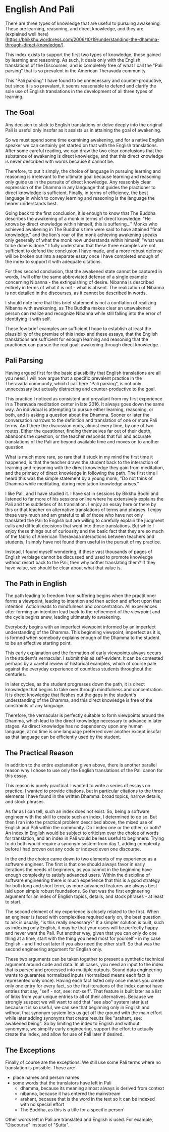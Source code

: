 # English And Pali

There are three types of knowledge that are useful to pursuing awakening.
These are learning, reasoning, and direct knowledge, and they are 
(explained well here)[https://bhikkhu.wordpress.com/2006/10/19/understanding-the-dhamma-through-direct-knowledge/].

This index exists to support the first two types of knowledge, those gained
by learning and reasoning.  As such, it deals only with the English translations
of the Discourses, and is completely free of what I call the "Pali parsing" that
is so prevalent in the American Theravada community.  

This "Pali parsing" I have found to be unnecessary and counter-productive, but
since it is so prevalant, it seems reasonable to defend and clarify the sole
use of English translations in the development of all three types of learning.

## The Goal

Any decision to stick to English translations or delve deeply into the original
Pali is useful only insofar as it assists us in attaining the goal of awakening.

So we must spend some time examining awakening, and for a native English speaker
we can certainly get started on that with the English translations.  After some
careful reading, we can draw the two clear conclusions that the substance of
awakening is direct knowledge, and that this direct knowledge is never 
described with words because it cannot be.

Therefore, to put it simply, the choice of language in pursuing learning and
reasoning is irrelevant to the ultimate goal because learning and reasoning
only guide us in the pursuite of direct knowledge.  Any reasonbly clear expression of the Dhamma
in any language that guides the practioner to direct knowledge is sufficient.
Finally, in terms of efficiency, the best language in which to convey learning
and reasoning is the language the hearer understands best.

Going back to the first conclusion, it is enough to know that The Buddha
describes the awakening of a monk in terms of direct knowledge: "He knows by 
direct knowledge within himself, this is suffering..."  Monks who achieved
awakening in The Buddha's time were said to have attained "final knowledge,"
and the lion's roar of the monk achieving awakening speaks only generally
of what the monk now understands within himself, "what was to be done is
done."  I fully understand that these three examples are not sufficient to
defend the conclusion I have made, and a more robust defense will be broken
out into a separate essay once I have completed enough of the index to support
it with adequate citations.

For thes second conclusion, that the awakened state cannot be captured in words,
I will offer the same abbreviated defense of a single example concerning
Nibanna - the extinguishing of desire. Nibanna is described entirely in terms of
what it is not - what is absent.  The realization of Nibanna is not detailed
in the discourses, as it cannot be described in words.  

I should note here that
this brief statement is not a conflation of realizing Nibanna with awakening, as
The Buddha makes clear an unawakened person can realize and recognize Nibanna while
still falling into the error of identifying it with self.  

These few brief examples are sufficient I hope to establish at least the plausibility of
the premise of this index and these essays, that the English translations are
sufficient for enough learning and reasoning that the practioner can pursue
the real goal: awakening through direct knowledge.


## Pali Parsing

Having argued first for the basic plausibility that English translations are
all you need, I will now argue that a specific prevalent practice in the
Theravada community, which I call here "Pali parsing", is not only unnecessary
but actually distracting and counter-productive to the goal.  

This practice I noticed as consistent and prevalant from my first experience
in a Theravada meditation center in late 2016.  It always goes down the same
way.  An individual is attempting to pursue either learning, reasoning, or 
both, and is asking a question about the Dhamma.  Sooner or later the
conversation narrows to the definition and translation of one or more Pali
terms.  And there the discussion ends, almost every time, by one of two routes.
Either the questioner, finding themselves far out of their depth, abandons
the question, or the teacher responds that full and accurate translations
of the Pali are beyond available time and moves on to another question.

What is much more rare, so rare that it stuck in my mind the first time it
happened, is that the teacher draws the student back to the interaction
of learning and reasoning with the direct knowledge they gain from 
meditation, and the primacy of direct knowledge in following the path. 
The first time I heard this was the simple statement by a
young monk, "Do not think of Dhamma while meditating, during meditation
knowledge arises."

I like Pali, and I have studied it.  I have sat in sessions by Bikkhu Bodhi
and listened to far more of his sessions online where he extensively explains
the Pali and the subtleties of its translation.  I enjoy an essay here or there by this 
or that teacher on alternative translations of terms and phrases.  I enjoy these very much and
am grateful to all of those who have not only translated the Pali to English
but are willing to carefully explain the judgment calls and difficult decisions
that went into those translations.  But while I enjoy these things out of 
curiousity and the basic fact that they are so much of the fabric of American
Theravada interactions between teachers and students, I simply have not found them useful in the
pursuit of my practice.  

Instead, I found myself wondering, if these vast thousands of pages of English
verbiage cannot be discussed and used to promote knowledge without resort 
back to the Pali, then why bother translating them?   If they have value,
we should be clear about what that value is.

## The Path in English

The path leading to freedom from suffering begins when the practitioner forms a 
viewpoint, leading to intention and then action and effort upon that intention.  Action
leads to mindfulness and concentration.  All experiences after forming an intention
lead back to the refinement of the viewpoint and the cycle begins anew, leading
ultimately to awakening.

Everybody begins with an imperfect viewpoint informed by an imperfect understanding
of the Dhamma.  This beginning viewpoint, imperfect as it is, is formed when somebody
explains enough of the Dhamma to the student to be an effective starting point.

This early explanation and the formation of early viewpoints always occurs in the
student's vernacular.  I submit this as self-evident.  It can be contested perhaps
by a careful review of historical examples, which of course pale against the 
everyday experience of countless students throughout the centuries.

In later cycles, as the student progresses down the path, it is direct knowledge that
begins to take over through mindfulness and concentration.  It is direct knowledge that
fleshes out the gaps in the student's understanding of the Dhamma, and this direct
knowledge is free of the constraints of any language.

Therefore, the vernacular is perfectly suitable to form viewpoints around the Dhamma,
which lead to the direct knowledge necessary to advance in later stages.  As direct
knowledge has no dependency upon any human language, at no time is one language 
preferred over another except insofar as that language can be efficiently used by
the student.

## The Practical Reason

In addition to the entire explanation given above, there is another parallel reason
why I chose to use only the English translations of the Pali canon for this essay.

This reason is purely practical.  I wanted to write a series of essays on practice.
I wanted to provide citations, but in particular citations to the three elements I have
found in the written Dhamma: broad topics, narrow details, and stock phrases.  

As far as I can tell, such an index does not exist.  So, being a software engineer 
with the skill to create such an index, I determined to do so.  But then I ran into
the practical problem described above, the mixed use of English and Pali within the
community.  Do I index one or the other, or both?  An index in English would be subject to criticism over the choice of
words for translation, and an index in Pali would be less useful to beginners.  Trying
to do both would require a synonym system from day 1, adding complexity before I had
proven out any code or indexed even one discourse.

In the end the choice came down to two elements of my experience as a software
engineer.  The first is that one should always favor in early iterations the needs of
beginners, as you cannot in the beginning have enough complexity to satisfy advanced users.
Within the discipline of software engineering there is much experience that this is a good
strategy for both long and short term, as more advanced features are always best laid upon
simple robust foundations.  So that was the first engineering argument for an index of English topics, details, and
stock phrases - at least to start.

The second element of my experience is closely related to the first.  When an engineer 
is faced with complexities required early on, the best question to ask is usually, "is
this really necessary?"  If a simpler solution is built, such as indexing only English,
it may be that your users will be perfectly happy and never want the Pali.  Put another
way, given that you can only do one thing at a time, start with the thing you need
most for yourself - in my case English - and find out later if you also need the other
stuff.  So that was the second engineering argument for English only.

These two arguments can be taken together to present a synthetic technical argument around
code and data.  In all cases, you need an input to the index that is parsed and
processed into multiple outputs.  Sound data engineering wants to guarantee normalized
inputs (normalized means each fact is represented only once).   Having each fact listed 
only once means you create only one entry for every fact, so the first iterations of the
index cannot have entries that say, "self - not, see: not-self".  That feature is built later as a list of links
from your unique entries to all of their alternatives. Because we strongly suspect we will
want to add that "see also" system later just because it is so useful, we can see that
beginning only in English and without that synonym system lets us get off the ground with
the main effort while later adding synonyms that create results like "arahant, see: awakened being". 
So by limiting the index to English and without synomyms, we simplify early engineering, support
the effort to actually create the index, and allow for use of Pali later if desired.

## The Exceptions

Finally of course are the exceptions.  We still use some Pali terms where no translation is
possible.  These are:

* place names and person names 
* some words that the translators have left in Pali
    * dhamma, because its meaning almost always is derived from context
    * nibanna, because it has entered the mainstream
    * arahant, because that is the word in the text so it can be indexed with no special effort
    * The Buddha, as this is a title for a specific person`

Other words left in Pali are translated and English is used.  For example, "Discourse" instead
of "Sutta".
